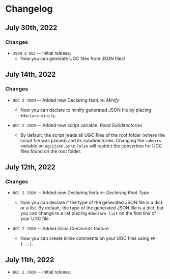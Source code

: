 # Changelog

## July 30th, 2022
### Changes
  - `JSON 2 UGC` -- Initial release.
    - Now you can generate UGC files from JSON files!

## July 14th, 2022
### Changes
- `UGC 2 JSON` -- Added new Declaring feature: _Minify_
  - Now you can declare to minify generated JSON file by placing `#declare minify`.

- `UGC 2 JSON` -- Added new script variable: _Read Subdirectories_
  - By default, the script reads all UGC files of the root folder (where the script file was placed) and its subdirectories. Changing the `subdirs` variable on `ugc2json.py` to `False` will restrict the convertion for UGC files found on the root folder.

## July 12th, 2022
### Changes
- `UGC 2 JSON` -- Added new Declaring feature: _Declaring Root Type_
  - Now you can declare if the type of the generated JSON file is a dict or a list. By default, the type of the generated JSON file is a dict, but you can change to a list placing `#declare list` on the first line of your UGC file.

- `UGC 2 JSON` -- Added _Inline Comments_ feature
  - Now you can create inline comments on your UGC files using `## [...]`.

## July 11th, 2022
- `UGC 2 JSON` -- Initial release.
